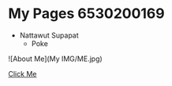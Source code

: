 # My Pages 6530200169
- Nattawut Supapat
  - Poke

![About Me](My IMG/ME.jpg)

[Click Me](algorithm.md)
